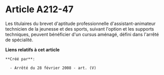 # Article A212-47

Les titulaires du brevet d'aptitude professionnelle d'assistant-animateur technicien de la jeunesse et des sports, suivant
l'option et les supports techniques, peuvent bénéficier d'un cursus aménagé, défini dans l'arrêté de spécialité.

**Liens relatifs à cet article**

	**Créé par**:

	  - Arrêté du 28 février 2008 - art. (V)
